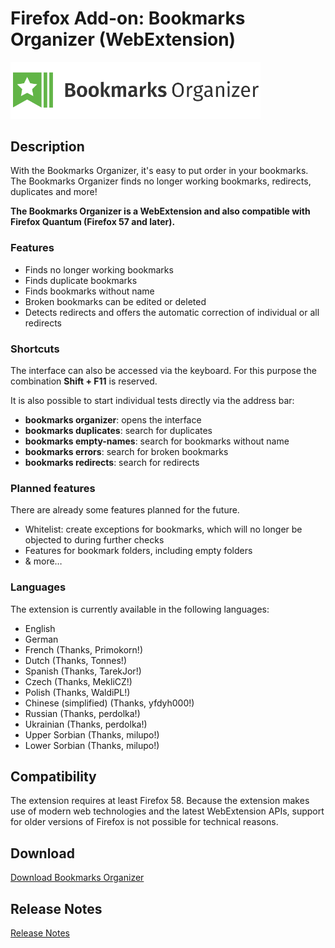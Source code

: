 # Firefox Add-on: Bookmarks Organizer (WebExtension)

<img src="src/images/logo-large.png" alt="Logo" width="400" border="0" />

## Description

With the Bookmarks Organizer, it's easy to put order in your bookmarks. The Bookmarks Organizer finds no longer working
bookmarks, redirects, duplicates and more!

**The Bookmarks Organizer is a WebExtension and also compatible with Firefox Quantum (Firefox 57 and later).**

### Features

- Finds no longer working bookmarks
- Finds duplicate bookmarks
- Finds bookmarks without name
- Broken bookmarks can be edited or deleted
- Detects redirects and offers the automatic correction of individual or all redirects

### Shortcuts

The interface can also be accessed via the keyboard. For this purpose the combination **Shift + F11** is reserved.

It is also possible to start individual tests directly via the address bar:

- **bookmarks organizer**: opens the interface
- **bookmarks duplicates**: search for duplicates
- **bookmarks empty-names**: search for bookmarks without name
- **bookmarks errors**: search for broken bookmarks
- **bookmarks redirects**: search for redirects

### Planned features

There are already some features planned for the future.

- Whitelist: create exceptions for bookmarks, which will no longer be objected to during further checks
- Features for bookmark folders, including empty folders
- & more…

### Languages

The extension is currently available in the following languages:

- English
- German
- French (Thanks, Primokorn!)
- Dutch (Thanks, Tonnes!)
- Spanish (Thanks, TarekJor!)
- Czech (Thanks, MekliCZ!)
- Polish (Thanks, WaldiPL!)
- Chinese (simplified) (Thanks, yfdyh000!)
- Russian (Thanks, perdolka!)
- Ukrainian (Thanks, perdolka!)
- Upper Sorbian (Thanks, milupo!)
- Lower Sorbian (Thanks, milupo!)

## Compatibility

The extension requires at least Firefox 58. Because the extension makes use of modern web technologies and the latest
WebExtension APIs, support for older versions of Firefox is not possible for technical reasons.

## Download

[Download Bookmarks Organizer](https://addons.mozilla.org/en-US/firefox/addon/bookmarks-organizer/)

## Release Notes

[Release Notes](CHANGELOG.md "Release Notes")
